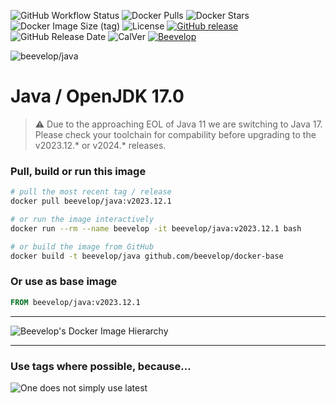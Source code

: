 ![GitHub Workflow Status](https://img.shields.io/github/actions/workflow/status/beevelop/docker-java/docker.yml?style=for-the-badge)
![Docker Pulls](https://img.shields.io/docker/pulls/beevelop/java.svg?style=for-the-badge)
![Docker Stars](https://img.shields.io/docker/stars/beevelop/java?style=for-the-badge)
![Docker Image Size (tag)](https://img.shields.io/docker/image-size/beevelop/java/latest?style=for-the-badge)
![License](https://img.shields.io/github/license/beevelop/docker-java?style=for-the-badge)
[![GitHub release](https://img.shields.io/github/release/beevelop/docker-java.svg?style=for-the-badge)](https://github.com/beevelop/docker-java/releases)
![GitHub Release Date](https://img.shields.io/github/release-date/beevelop/docker-java?style=for-the-badge)
![CalVer](https://img.shields.io/badge/CalVer-YYYY.MM.MICRO-22bfda.svg?style=for-the-badge)
[![Beevelop](https://img.shields.io/badge/-%20Made%20with%20%F0%9F%8D%AF%20by%20%F0%9F%90%9Dvelop-blue.svg?style=for-the-badge)](https://beevelop.com)

![beevelop/java](/icon.png?raw=true)

# Java / OpenJDK 17.0

> ⚠️ Due to the approaching EOL of Java 11 we are switching to Java 17. Please check your toolchain for compability before upgrading to the v2023.12.* or v2024.* releases.

### Pull, build or run this image

```bash
# pull the most recent tag / release    
docker pull beevelop/java:v2023.12.1

# or run the image interactively
docker run --rm --name beevelop -it beevelop/java:v2023.12.1 bash

# or build the image from GitHub
docker build -t beevelop/java github.com/beevelop/docker-base
```

### Or use as base image

```Dockerfile
FROM beevelop/java:v2023.12.1
```

---

![Beevelop's Docker Image Hierarchy](https://gist.githubusercontent.com/beevelop/b0cddab7209a683c77560d06ff00bc8e/raw/15429ee1d02e2c4dc019b760ca8c7ceff5911b82/hierarchy.png)

---

### Use tags where possible, because...

![One does not simply use latest](https://i.imgflip.com/1fgwxr.jpg)
